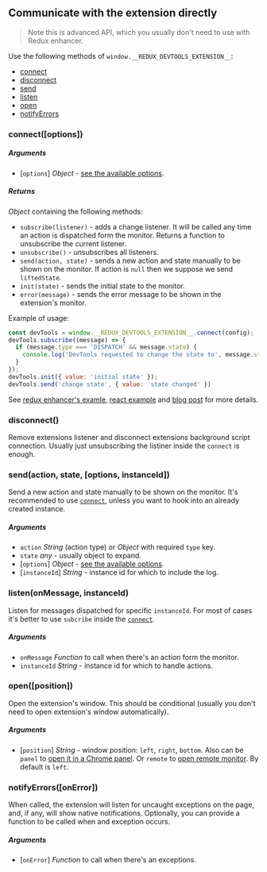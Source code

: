 ## Communicate with the extension directly

> Note this is advanced API, which you usually don't need to use with Redux enhancer. 

Use the following methods of `window.__REDUX_DEVTOOLS_EXTENSION__`:

- [connect](#connect)
- [disconnect](#disconnect)
- [send](#send)
- [listen](#listen)
- [open](#open)
- [notifyErrors](#notifyerrors)

<a id="connect"></a>
### connect([options])

##### Arguments

- [`options`] *Object* - [see the available options](Arguments.md).

##### Returns
*Object* containing the following methods:

- `subscribe(listener)` - adds a change listener. It will be called any time an action is dispatched form the monitor. Returns a function to unsubscribe the current listener. 
- `unsubscribe()` - unsubscribes all listeners.
- `send(action, state)` - sends a new action and state manually to be shown on the monitor. If action is `null` then we suppose we send `liftedState`. 
- `init(state)` - sends the initial state to the monitor.
- `error(message)` - sends the error message to be shown in the extension's monitor.

Example of usage:

```js
const devTools = window.__REDUX_DEVTOOLS_EXTENSION__.connect(config);
devTools.subscribe((message) => {
  if (message.type === 'DISPATCH' && message.state) {
    console.log('DevTools requested to change the state to', message.state);
  }
});
devTools.init({ value: 'initial state' });
devTools.send('change state', { value: 'state changed' })
```

See [redux enhancer's examle](https://github.com/zalmoxisus/redux-devtools-extension/blob/master/npm-package/logOnly.js), [react example](https://github.com/zalmoxisus/redux-devtools-extension/blob/master/examples/react-counter-messaging/components/Counter.js) and [blog post](https://medium.com/@zalmoxis/redux-devtools-without-redux-or-how-to-have-a-predictable-state-with-any-architecture-61c5f5a7716f) for more details.

### disconnect()

Remove extensions listener and disconnect extensions background script connection. Usually just unsubscribing the listiner inside the `connect` is enough.  

<a id="send"></a>
### send(action, state, [options, instanceId])

Send a new action and state manually to be shown on the monitor. It's recommended to use [`connect`](connect), unless you want to hook into an already created instance.

##### Arguments

- `action` *String* (action type) or *Object* with required `type` key.
- `state` *any* - usually object to expand. 
- [`options`] *Object* - [see the available options](Arguments.md).
- [`instanceId`] *String* - instance id for which to include the log.  

<a id="listen"></a>
### listen(onMessage, instanceId)

Listen for messages dispatched for specific `instanceId`. For most of cases it's better to use `subcribe` inside the [`connect`](connect).

##### Arguments

- `onMessage` *Function* to call when there's an action form the monitor.
- `instanceId` *String* - instance id for which to handle actions.  

<a id="open"></a>
### open([position])

Open the extension's window. This should be conditional (usually you don't need to open extension's window automatically).

##### Arguments

- [`position`] *String* - window position: `left`, `right`, `bottom`. Also can be `panel` to [open it in a Chrome panel](../FAQ.md#how-to-keep-devtools-window-focused-all-the-time-in-a-chrome-panel). Or `remote` to [open remote monitor](../FAQ.md#how-to-get-it-work-with-webworkers-react-native-hybrid-desktop-and-server-side-apps). By default is `left`.

<a id="notifyErrors"></a>
### notifyErrors([onError])

When called, the extension will listen for uncaught exceptions on the page, and, if any, will show native notifications. Optionally, you can provide a function to be called when and exception occurs.

##### Arguments

- [`onError`] *Function* to call when there's an exceptions.
